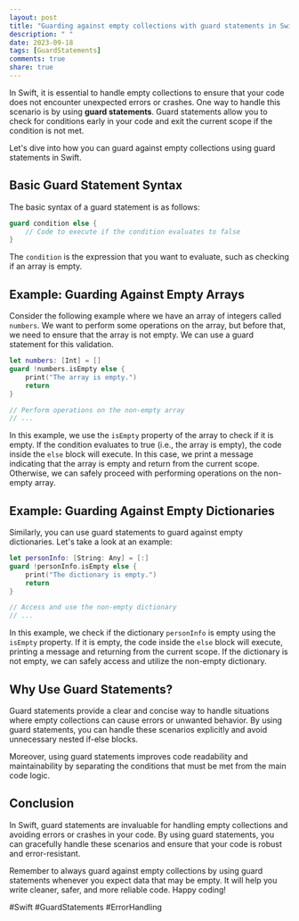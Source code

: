 ```yaml
---
layout: post
title: "Guarding against empty collections with guard statements in Swift"
description: " "
date: 2023-09-18
tags: [GuardStatements]
comments: true
share: true
---
```


In Swift, it is essential to handle empty collections to ensure that your code does not encounter unexpected errors or crashes. One way to handle this scenario is by using **guard statements**. Guard statements allow you to check for conditions early in your code and exit the current scope if the condition is not met.

Let's dive into how you can guard against empty collections using guard statements in Swift.

## Basic Guard Statement Syntax

The basic syntax of a guard statement is as follows:

```swift
guard condition else {
    // Code to execute if the condition evaluates to false
}
```

The `condition` is the expression that you want to evaluate, such as checking if an array is empty.

## Example: Guarding Against Empty Arrays

Consider the following example where we have an array of integers called `numbers`. We want to perform some operations on the array, but before that, we need to ensure that the array is not empty. We can use a guard statement for this validation.

```swift
let numbers: [Int] = []
guard !numbers.isEmpty else {
    print("The array is empty.")
    return
}

// Perform operations on the non-empty array
// ...
```

In this example, we use the `isEmpty` property of the array to check if it is empty. If the condition evaluates to true (i.e., the array is empty), the code inside the `else` block will execute. In this case, we print a message indicating that the array is empty and return from the current scope. Otherwise, we can safely proceed with performing operations on the non-empty array.

## Example: Guarding Against Empty Dictionaries

Similarly, you can use guard statements to guard against empty dictionaries. Let's take a look at an example:

```swift
let personInfo: [String: Any] = [:]
guard !personInfo.isEmpty else {
    print("The dictionary is empty.")
    return
}

// Access and use the non-empty dictionary
// ...
```

In this example, we check if the dictionary `personInfo` is empty using the `isEmpty` property. If it is empty, the code inside the `else` block will execute, printing a message and returning from the current scope. If the dictionary is not empty, we can safely access and utilize the non-empty dictionary.

## Why Use Guard Statements?

Guard statements provide a clear and concise way to handle situations where empty collections can cause errors or unwanted behavior. By using guard statements, you can handle these scenarios explicitly and avoid unnecessary nested if-else blocks.

Moreover, using guard statements improves code readability and maintainability by separating the conditions that must be met from the main code logic.

## Conclusion

In Swift, guard statements are invaluable for handling empty collections and avoiding errors or crashes in your code. By using guard statements, you can gracefully handle these scenarios and ensure that your code is robust and error-resistant.

Remember to always guard against empty collections by using guard statements whenever you expect data that may be empty. It will help you write cleaner, safer, and more reliable code. Happy coding!

#Swift #GuardStatements #ErrorHandling